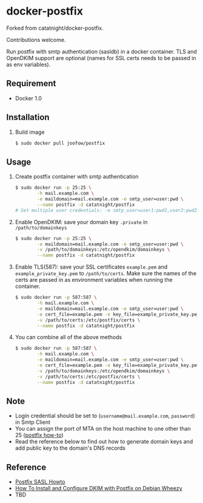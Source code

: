 docker-postfix
==============

Forked from catatnight/docker-postfix.

Contributions welcome.

Run postfix with smtp authentication (sasldb) in a docker container.
TLS and OpenDKIM support are optional (names for SSL certs needs to be passed in as env variables).

## Requirement
+ Docker 1.0

## Installation
1. Build image

	```bash
	$ sudo docker pull joofow/postfix
	```

## Usage
1. Create postfix container with smtp authentication

	```bash
	$ sudo docker run -p 25:25 \
			-h mail.example.com \
			-e maildomain=mail.example.com -e smtp_user=user:pwd \
			--name postfix -d catatnight/postfix
	# Set multiple user credentials: -e smtp_user=user1:pwd1,user2:pwd2,...,userN:pwdN
	```
2. Enable OpenDKIM: save your domain key ```.private``` in ```/path/to/domainkeys```

	```bash
	$ sudo docker run -p 25:25 \
			-e maildomain=mail.example.com -e smtp_user=user:pwd \
			-v /path/to/domainkeys:/etc/opendkim/domainkeys \
			--name postfix -d catatnight/postfix
	```
3. Enable TLS(587): save your SSL certificates ```example.pem``` and ```example_private_key.pem``` to  ```/path/to/certs```. Make sure the names of the certs are passed in as environment variables when running the container.

	```bash
	$ sudo docker run -p 587:587 \
			-h mail.example.com \
			-e maildomain=mail.example.com -e smtp_user=user:pwd \
			-e cert_file=example.pem -e key_file=example_private_key.pem \
			-v /path/to/certs:/etc/postfix/certs \
			--name postfix -d catatnight/postfix
	```
4. You can combine all of the above methods

	```bash
	$ sudo docker run -p 587:587 \
			-h mail.example.com \
			-e maildomain=mail.example.com -e smtp_user=user:pwd \
			-e cert_file=example.pem -e key_file=example_private_key.pem \
			-v /path/to/domainkeys:/etc/opendkim/domainkeys \
			-v /path/to/certs:/etc/postfix/certs \
			--name postfix -d catatnight/postfix
	```

## Note
+ Login credential should be set to (`username@mail.example.com`, `password`) in Smtp Client
+ You can assign the port of MTA on the host machine to one other than 25 ([postfix how-to](http://www.postfix.org/MULTI_INSTANCE_README.html))
+ Read the reference below to find out how to generate domain keys and add public key to the domain's DNS records

## Reference
+ [Postfix SASL Howto](http://www.postfix.org/SASL_README.html)
+ [How To Install and Configure DKIM with Postfix on Debian Wheezy](https://www.digitalocean.com/community/articles/how-to-install-and-configure-dkim-with-postfix-on-debian-wheezy)
+ TBD
